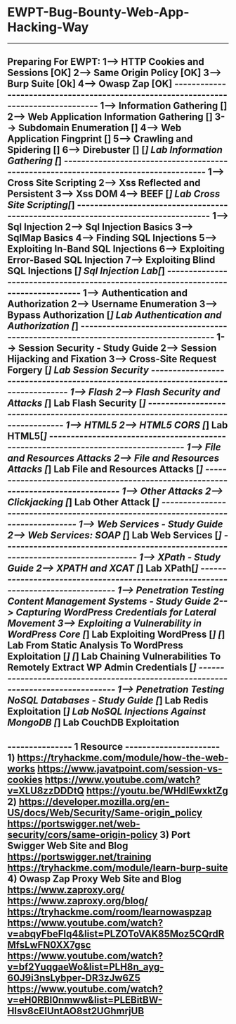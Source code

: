 # EWPT-Bug-Bounty-Web-App-Hacking-Way

---------------------------------------------------------------------------------------
Preparing For EWPT:
	1--> HTTP Cookies and Sessions                                               	[OK]
	2--> Same Origin Policy															[OK]
	3--> Burp Suite																	[Ok]
	4--> Owasp Zap																	[OK]
	------------------------------------------------------------------------------------
	1--> Information Gathering														[]
	2--> Web Application Information Gathering										[]
	3--> Subdomain Enumeration														[]
	4--> Web Application Fingprint													[]
	5--> Crawling and Spidering														[]
	6--> Direbuster																	[]
	[*] Lab Information Gathering [*]
	------------------------------------------------------------------------------------
	1--> Cross Site Scripting
	2--> Xss Reflected and Persistent
	3--> Xss DOM
	4--> BEEF
	[*] Lab Cross Site Scripting[*]
	----------------------------------------------------------------------------------
	1--> Sql Injection
	2--> Sql Injection Basics
	3--> SqlMap Basics
	4--> Finding SQL Injections
	5--> Exploiting In-Band SQL Injections
	6--> Exploiting Error-Based SQL Injection
	7--> Exploiting Blind SQL Injections
	[*] Sql Injection Lab[*]
	----------------------------------------------------------------------------------
	1--> Authentication and Authorization
	2--> Username Enumeration
	3--> Bypass Authorization
	[*] Lab Authentication and Authorization [*]
	----------------------------------------------------------------------------------
	1--> Session Security - Study Guide
	2--> Session Hijacking and Fixation
	3--> Cross-Site Request Forgery
	[*] Lab Session Security
	----------------------------------------------------------------------------------
	1--> Flash
	2--> Flash Security and Attacks
	[*] Lab Flash Security [*]
	----------------------------------------------------------------------------------
	1--> HTML5
	2--> HTML5 CORS
	[*] Lab HTML5[*]
	----------------------------------------------------------------------------------
	1--> File and Resources Attacks 
	2--> File and Resources Attacks
	[*] Lab File and Resources Attacks [*]
	----------------------------------------------------------------------------------
	1--> Other Attacks
	2--> Clickjacking
	[*] Lab Other Attack [*]
	----------------------------------------------------------------------------------
	1--> Web Services - Study Guide
	2--> Web Services: SOAP
	[*] Lab Web Services [*]
	----------------------------------------------------------------------------------
	1--> XPath - Study Guide
	2--> XPATH and XCAT
	[*] Lab XPath[*]
	----------------------------------------------------------------------------------
	1--> Penetration Testing Content Management Systems - Study Guide
	2--> Capturing WordPress Credentials for Lateral Movement
	3--> Exploiting a Vulnerability in WordPress Core
	[*] Lab Exploiting WordPress [*] 
	[*] Lab From Static Analysis To WordPress Exploitation [*]
	[*] Lab Chaining Vulnerabilities To Remotely Extract WP Admin Credentials [*]
	----------------------------------------------------------------------------------
	1--> Penetration Testing NoSQL Databases - Study Guide
	[*] Lab Redis Exploitation
	[*] Lab NoSQL Injections Against MongoDB
	[*] Lab CouchDB Exploitation
-------------------------------------------------------------------------------------------------------

--------------- 1 Resource ----------------------
1)
https://tryhackme.com/module/how-the-web-works
https://www.javatpoint.com/session-vs-cookies
https://www.youtube.com/watch?v=XLU8zzDDDtQ
https://youtu.be/WHdlEwxktZg
2)
https://developer.mozilla.org/en-US/docs/Web/Security/Same-origin_policy
https://portswigger.net/web-security/cors/same-origin-policy
3)
Port Swigger Web Site and Blog
https://portswigger.net/training
https://tryhackme.com/module/learn-burp-suite
4)
Owasp Zap Proxy Web Site and Blog
https://www.zaproxy.org/
https://www.zaproxy.org/blog/
https://tryhackme.com/room/learnowaspzap
https://www.youtube.com/watch?v=abqyFbeFIq4&list=PLZOToVAK85Moz5CQrdRMfsLwFN0XX7gsc
https://www.youtube.com/watch?v=bf2YuqgaeWo&list=PLH8n_ayg-60J9i3nsLybper-DR3zJw6Z5
https://www.youtube.com/watch?v=eH0RBI0nmww&list=PLEBitBW-Hlsv8cEIUntAO8st2UGhmrjUB
-------------------------------------------------
